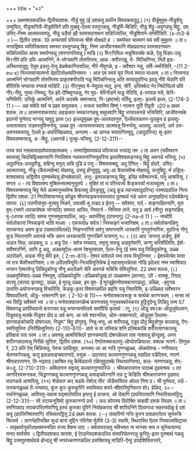 +++
title = "०२"

+++
प्रथमशतकदल्लि-द्वितीयदशक. 
नीर्डु मुवु 
(ई दशकवु प्रपत्नि विषयकवादुदु.) 
(१) वीर्डुमुवुम्-नीडुशॆयु उम्मुयिल्, 
वीडुयानिडै-वीडुशॆयिने 
प्रति मुखवु-ऎल्ला वस्तुगळन्नू, नीडुर्मि-बिडिरि; नीडु शॆट्टु-अवुगळन्नु बिट्टु, उम् उयिर्-निम्म आत्मतत्त्ववन्नु, नीडु उडैर्या इहै सरमसदनाथन सन्निधियल्लि, नीडुशियने-समर्पिसिरि. 
(x-m3-8 ॥ )— 
द्वितीय दशक. 
19 
अन्यत्सर्वं परित्यज्य श्रीशे मोक्षप्रदे ह । 
समर्पयत चात्मानं ययं सर्वॆ मुमुक्षवः ॥ ता॥ भगवद्विषय व्यतिरिक्तवाद समस्त वस्तुगळन्नू बिट्टु, निम्म आजीवनक्कागि मोक्षप्रदनाद परमसदनाथन सन्निधियल्लि आत्म समर्पणवन्नु (शरणागतियन्नु ) माडि 
(२) मि९नियिल-मन्नुयिराक्कॆ कळॆ, ऎन्नु विडप-उन्नु मि९नीरे 
प्रति उयि‌-आत्मनिगॆ, र्म-भोग्यवागि तोरुत्तिरुव, आक -शरीरगळु, र्म- मिञ्चिगिन्त, निलै इल-अस्थिरवादुवु; ऎन्नुम् इडत्तु-ऎन्दु हेळबेकागिरुवल्लि, नीरे नीवुगळे, इ - सर्वेश्वर नन्नु, उर्मि-स्मरिसिरि, 
-(11 2-eu-x) 
नित्यस्याप्यात्मनो देहाटितो७ष्यतिनश्वरः । 
आत एव स्वयं यूयं नित्यं स्मरत माधवम् ॥ ता॥ नित्यनाद आत्मनिगॆ भोग्यवागि तोरुत्तिरुव प्राकृतशरीरादि गळु मिञ्चिगिन्तलू अति सरवादुदरिन्द इदन्नु नीवे चॆन्नागि परि शीलिसि भगवत्स रणवन्ने माडिरि. 
(३) नीर्‌नुमद मै-ने‌मुदल् मातु, इन्य, 
सेर्रि, उयिर्क्कद नेर निष्टॆयिल्ले 
प्रति नीर्-नीवु, नुमद-निम्मदु, ऎन्न इवॆ-ऎम्बिवुगळन्नु, नेर मुद- बेरिनॊडनॆ माडु भेदिसि, इं-भगवन्न नन्नॆ, केरि-भणिसिरि; उयिर्कु आत्मनिगॆ, अर्दने अदक्कॆ समानवाद, नि-(इष्टार्थ) पर्तियु, इल्ए- इल्लवॆ इल्ल, 
(2-178-3 11 )--- 
अहं ममेति सर्वं च प्रहव समूलकम् । भजध्वं स्वामिनं विष्णुं ! नात्मनः पूर्ति रीदृती ॥20 
e 
प्रथम शतक. 
ता॥ आत्मनाशकरवाद अहङ्कार ममकारगळन्नु समूलवागि बिट्टु भगवस्तनन्ने भजिसिरि, आजीवनक्कॆ इदरन्तॆ पूर्णवाद भाग्यवु यावुदू इल्ल 
(४) इल्लदुमुळ्ळ दुम्-अल्लदवनुरु, 
ऎल्लॆयलन्नलन-पुल्‌कुप 
प्र इल्लदु-असतायवाद जडवस्तुविनन्तॆयू, उळ्ळ दुम् -सत्यस्वरूपवाद आत्मवन्नु विनन्तॆयू, अल्लदु. अल्लदॆ, अर्व उरु- अवनस्वरूपवु, ऎल्लॊ इ-अपरिच्छिन्नवाद, अनलम् - आ आनन्न रूपवागिरुवुदु, (आदुदरिन्द) सु-इतर विषयसम्बनवन्नु, अ -बिट्टु, (अवनन्नॆ ) पुल्कु-भजिसु, 
(2-12-311)-- 

तस्य रूपं नसन्नासदप्रमेयसखात्मकम् । तस्माद्विषयसवन्नं परित्यज्य भजाद्य तम ॥ 
ता अवन (सर्वॆश्वरन स्वरूपवु चिदचिद्विलक्षणवागि निरतिशय नन्नरूपनागिरुवुदरिन्द इतरविषयसङ्गवन्नु बिट्टु अवनन्ने भजिसु, 
(५) अदुपनिल्-उत्तदुवीडु, शहिन्दु मनुल् अन्नि पुडि 
प्र पत्तु - विषयसम्बवु, अदु ऎनिल् - बिट्टु होदरॆ, उयिर्-आत्मतत्त्ववु, नीडु-(कैवल्यवॆम्ब) मोक्षवन्नु, उत्तदु हॊन्दुवुदु, अदु-आ कैवल्यवॆम्ब मोक्षवन्नु, कत्तुबिट्टु, र्म उड्रिल्-शाश्वतवाद अद्वितीय पुरुषार्थवन्नु हॊन्दबेकादरॆ, अत्तु- इतरसङ्गवन्नु बिट्टु, इच्छि सर्वॆश्वरनन्नॆ, पत्तु आश्रयिसु. 
( सगार ॥ - 
त्य 
विषयसम्प 
मुक्तिस्सात्मानुभूतये । 
मुक्तिं तां च परित्यज्य कैङ्करार्थं भजाच्युतम् ॥ ता॥ विषयसम्बनवन्नु बिट्ट मेलॆ आत्मानुभववॆम्ब कैवल्यवु दॊरकुवुदु, (अदू कूड त्याज्यवादुदरिन्द) परमपददल्लि नित्य 
द्वितीय दशक. 
21 
निरतिशयानवन्नु कॊडुव श्रीभगवङ्कस्यरूपवाद पुरुषार्थ नन्ने अवन अनुग्रहदिन्द पडॆयबेकॆन्दु तात्पर. 
(६) पलनीसनुव-मुत्त्ववु निन्नर्न, 
पयायर्वॆ-मु लडद 
प्र ईतनु -- सवॆश्वर, पर्ल् - सङ्गरहितनागि, मुत्त वुम्-(नमगॆ धारकपोषक भोग्यादि) समस्त आस्ति, निस्टर्न - निन्तिरु तानॆ. पत्तु इ आर्य (नीनु) सङ्गरहित, मु-(धारक त्वादि) समस गुणसमुदायदल्लि, अदु- अवर्भविसु (पात्रनागु) 
(2-na-d 11 ) -- 
नाथोपि सर्वलोकानां निस्सङ्गो भाति माधवः । 
एकरूपो७ सर्वत्र ! निस्सङ्गं भजानिशम् ॥ 
ता॥ सर्वलोकगळिगू सारकनाद अवन कूड (पक्षपातविल्लदॆ) निङ्गनागिये सर्वगू समाननागि धारकारि गुणपूर्णनागिरु, वुदरिन्द नीनू कूड निरतनागि अवनन्ने भसि अवन धारकत्वादि गुणगळिगॆ पात्रनागु 
१८ ८ 
(२) आद 'कप्पत्तु अर्डणु, ईर्श अडल चिन्न, आडकवु, 
प्र ॥ अडु ऎल् - सर्वत्र रम्यवाद, तमृत्तु सत्तन्नु अडपूर्णवागि, कण्णु सरिशीलिसि, ईर्श-सर्वेश्वरनिगॆ, आनि दु अदु, अडब्ल्युऎल्-आत्म रेषभूतवादम, ऎल्ल-ऎन्दु (ई सम्म वन्नु तिळिदुकॊण्डु, उळ्ळ अदरॊळगॆ, अडक नीनू सेरि इरु, ( 2-m-811)- 
ऐश्वरं सर्वपालॆ रम्यं तस्य विभूतिगवर् । 
ईशस्यॆत्येव मत्वा त्वं तत्र चैकीभवानिशम् ॥ ता॥लीलाविभूति-नित्यविभूतियॆम्ब ई महासमृत्तन्नॆल्ला नोडि इदॆल्ला नम्म स्वामियाद भगवन ऐश्वरवॆन्दु तिळिदुकॊण्डु नीनू अदरॊळगॆ सेरि अवनन्ने भचिसि सेविसुत्तिरु. 
22 
प्रथम शतक, 
(८) उळ्ळमुरैशॆयल्-उळ्ळ निमयुम्, 
उळ्ळिकॊडुत्ति -उळ्ळिकॊडुख् 
प्र! उळ्ळम्मन 
(ज्ञानव), उरै - वाक्कू, रियल् कारवू (कायद कृत्यवू), उळ्ळ, ई मूरन्नू उळ्ळ, इम युम्- ई मूरन्नूईमनॊवाक्कायगळन्नु), उळ्ळि, -इवुगळ उत्पत्ति-प्रयोजनगळन्नु विचारिसि, कॆडकु-इतर विषयगळल्लि प्रवृत्ति यन्नु निवारिसि, इ-उळ्ळिल् सर्वेश्वरन विषयदल्लिये, ऒडु- सक्तनागि इरु. 
( 2-10-8 11)~~ 
मनोवाक्कायरूकु च सार्थकं करणत्रयम् । मत्सा त्वं भव सिद्धि सर्वॆश्वरे भव ॥ 
ता॥ मनोवाक्कायगळॆम्ब करणत्रयवु गनुभवक्कोस्करव हुट्टिदुदॆन्दु तिळिदु तम्म 57 विषयगळु प्रवर्तिसदन्तॆ करणत्रय वन्नू भगवन्यनल्लिये समर्पिसि कृतार्थ ागु, 
(९) ऒडु वष९क-ऒडुलुमॆल्लान, विडुववन्नु माक्कॆ पिडुवर प्रॊद 
प्र अर्व कण्. आ सवे श्वरनल्लि, ऒरु-सक्तनादरॆ, ऒडुलुम ऎल्लाम्-ज्ञानसङ्कोचादि दोषगल्ला, निडुम” बिट्टु होगुववु. निन्नु-मत्तू, आ 
शरीरवन्नु, एडुव प्रॊदु बिट्टुहोगुव 
कालवन्नु, ऎण्- स्मरिसुत्तिरु (निरीक्षिसुत्तिरु) 
(2-110-811)- 
आते च या तस्सिन्न शनि प्रतिबकाळि शरीरत्यागकालन्नु प्रतिक्षस ततः परम ॥ 
ता॥ अवनन्नु आश्रयिसिदरॆ ज्ञानसम्पादि दोषगळॆल्ला ताव नाशवन्नु हॊन्दुववु. अनर शरीरगकालवन्नु निरीक्षॆ सुत्तिरु, 
द्वितीय दशक. 
(१०) ऎण्‌पॆरुक्कन्नलत्तु-ऒप्पोरुळियल्ल. 
वषपक नारर्ण- तिणुक 
रे, 
23 
प्रति ऎस् चिन्निसलु, पॆरुक प्रवहिसुव, अनलम्-आ आ नादि गुणगळुळ्ळ, ऒळपॊरुळ् - गणीयवाद चेतनवर्गगळन्नु, कलु इलअसङ्ख्यातनादॆ, वसुक - उदारवाद कल्याणगुणगळन्नु तन्नल्लि पडॆदिरुव, नारर्ण श्रीमन्नारायणन, ति-भद्रवाद (आश्रित रन्नु कैबिडदन्तॆ रक्षिसुवुदक्कॆ स्थिरवागिरुव), कल्- चरणगळन्नु, शेर्- क०दु, 
(2-710-311)- 
अमितानन सद्वस्तु कल्याणगुणवारिधेः । 
श्रीमन्नारायणन पादाब्बं दृढमाश्रय ॥ 
ता! आनदिस्वरूनन्नळ, चिद्धगगळन्नू कल्याणगुणगळन्नू असङ्ख्यॆरनागि तन्न टु कॆडिसि श्रीमन्नारायणन दृढवाद पादगळन्नॆ आश्रयिसु, 
(११) शे‌र्डकरु कर्‌ चडकॆ र्पशोल् 
तीर' 
तॊडैयायिरत ओल्ल निप्प 
प्र। श्री पूर्णवाद, तडॆ - तराकगळुळ्ळ र्तॆ-रम्यवाद, कुरु कूर-कुरुकुरिगॆ स्वामियाद शरर्प-श्रीशारिमुनिवररु शो८ हेळिद, २० – रार्थनॆगळुळ्ळ, आयिरतु-सहस्र पद्यमालॆयल्लि इप्पत्तु ई दरकत्र, ओ चॆन्नागि (प्रपत्तिपरवागि निरूपिसल्पट्टितु. (2-12-31!)-- 
रवॆ तटाकभूयिष्टॆ कुरुकानगरे प्रभो । 
कठ कोपस्य दिवोक्ति साहसी दशकं त्विदम् ॥ 
ता॥ रमणियवाद तपाकपरिपर्णवागियू इरुव कुरुका पुरिगॆ निर्वाहकराद श्री शारिदनिगॆ दिव्यगाधा सहस्त्रदॊळु ई दश कवु (प्रपत्तिनिषरुवागि) रचिसल्पट्टितु 
24 
प्रथम शतक. 
(--) 
संसारिणो नजि कुरन दयाळरारेतर सुर्भरुचि सिरर्स्म । तागर्नहरिभक्ति सुधां बाना मुद्दिन गदिनेश र्मुतीये 
(3-3) 
स्वामि, स्थिरास्ति ऎलरु निस्वात्मविद्याभा - तावृक्षर्वानुकॊलाक्ष्यवननदित राज्य वैषम्य पात् । सर्वतापराततु भविभवत ना मानसा 
भाव 
त चूनॆचत्यागद यनत सार्वयोव ॥ 
द्वितीयदशकद सारांश, 
ई ऎरडनॆयदशकदल्लि संसारिचेतनरन्नु कुरितु-इतर पुरुषार्थ गळन्नु बिट्टु परमपुरुषार्थवन्ने हॊन्दलु श्री भगवच्चरणगळल्लि प्रसक्तियन्नु माडिरि-ऎन्दु उपदेशिसिरुत्तारॆ, 
